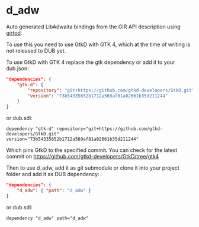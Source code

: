 # d_adw

Auto generated LibAdwaita bindings from the GIR API description using [girtod](https://code.dlang.org/packages/girtod).

To use this you need to use GtkD with GTK 4, which at the time of writing is not released to DUB yet.

To use GtkD with GTK 4 replace the gtk dependency or add it to your dub.json:

```json
"dependencies": {
	"gtk-d": {
		"repository": "git+https://github.com/gtkd-developers/GtkD.git",
		"version": "73b54335652b1712a569af81a02661b35d211244"
	}
}
```

or dub.sdl:

```sdl
dependency "gtk-d" repository="git+https://github.com/gtkd-developers/GtkD.git" version="73b54335652b1712a569af81a02661b35d211244"
```

Which pins GtkD to the specified commit. You can check for the latest commit on https://github.com/gtkd-developers/GtkD/tree/gtk4

Then to use d_adw, add it as git submodule or clone it into your project folder and add it as DUB dependency:

```json
"dependencies": {
	"d_adw": { "path": "d_adw" }
}
```

or dub.sdl:

```
dependency "d_adw" path="d_adw"
```
